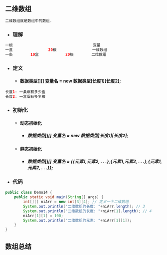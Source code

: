 ## 二维数组

```java
二维数组就是数组中的数组.
```

* ### 理解

```java
一根                                    变量
一盒                20根                一维数组
一条        10盒            20根        二维数组
```

* ### 定义

  * #### 数据类型\[\]\[\] 变量名 = new 数据类型\[长度1\]\[长度2\];

```java
长度1: 一条烟有多少盒
长度2: 一盒烟有多少根
```

* ### 初始化

  * #### 动态初始化

    * ##### 数据类型\[\]\[\] 变量名 = new 数据类型\[长度1\]\[长度2\];
  * #### 静态初始化

    * ##### 数据类型\[\]\[\] 变量名 = {{元素1,元素2, . . .},{元素1,元素2, . . .},{元素1,元素2, . . .}};

* ### 代码

```java
public class Demo14 {
    public static void main(String[] args) {
        int[][] niArr = new int[3][4]; // 定义一个二维数组
        System.out.println("二维数组的长度: "+niArr.length); // 3
        System.out.println("二维数组的长度: "+niArr[1].length); // 4
        niArr[1][1] = 100;
        System.out.println("二维数组的元素: "+niArr[1][1]);
    }
}
```

## 数组总结



